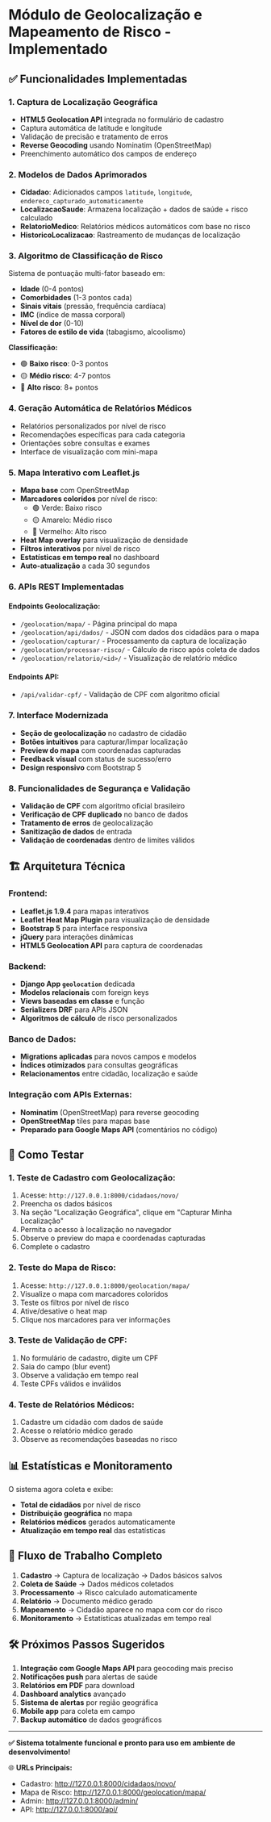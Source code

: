 # Módulo de Geolocalização e Mapeamento de Risco - Implementado

## ✅ Funcionalidades Implementadas

### 1. **Captura de Localização Geográfica**
- **HTML5 Geolocation API** integrada no formulário de cadastro
- Captura automática de latitude e longitude
- Validação de precisão e tratamento de erros
- **Reverse Geocoding** usando Nominatim (OpenStreetMap)
- Preenchimento automático dos campos de endereço

### 2. **Modelos de Dados Aprimorados**
- **Cidadao**: Adicionados campos `latitude`, `longitude`, `endereco_capturado_automaticamente`
- **LocalizacaoSaude**: Armazena localização + dados de saúde + risco calculado
- **RelatorioMedico**: Relatórios médicos automáticos com base no risco
- **HistoricoLocalizacao**: Rastreamento de mudanças de localização

### 3. **Algoritmo de Classificação de Risco**
Sistema de pontuação multi-fator baseado em:
- **Idade** (0-4 pontos)
- **Comorbidades** (1-3 pontos cada)
- **Sinais vitais** (pressão, frequência cardíaca)
- **IMC** (índice de massa corporal)
- **Nível de dor** (0-10)
- **Fatores de estilo de vida** (tabagismo, alcoolismo)

**Classificação:**
- 🟢 **Baixo risco**: 0-3 pontos
- 🟡 **Médio risco**: 4-7 pontos
- 🔴 **Alto risco**: 8+ pontos

### 4. **Geração Automática de Relatórios Médicos**
- Relatórios personalizados por nível de risco
- Recomendações específicas para cada categoria
- Orientações sobre consultas e exames
- Interface de visualização com mini-mapa

### 5. **Mapa Interativo com Leaflet.js**
- **Mapa base** com OpenStreetMap
- **Marcadores coloridos** por nível de risco:
  - 🟢 Verde: Baixo risco
  - 🟡 Amarelo: Médio risco
  - 🔴 Vermelho: Alto risco
- **Heat Map overlay** para visualização de densidade
- **Filtros interativos** por nível de risco
- **Estatísticas em tempo real** no dashboard
- **Auto-atualização** a cada 30 segundos

### 6. **APIs REST Implementadas**

#### Endpoints Geolocalização:
- `/geolocation/mapa/` - Página principal do mapa
- `/geolocation/api/dados/` - JSON com dados dos cidadãos para o mapa
- `/geolocation/capturar/` - Processamento da captura de localização
- `/geolocation/processar-risco/` - Cálculo de risco após coleta de dados
- `/geolocation/relatorio/<id>/` - Visualização de relatório médico

#### Endpoints API:
- `/api/validar-cpf/` - Validação de CPF com algoritmo oficial

### 7. **Interface Modernizada**
- **Seção de geolocalização** no cadastro de cidadão
- **Botões intuitivos** para capturar/limpar localização
- **Preview do mapa** com coordenadas capturadas
- **Feedback visual** com status de sucesso/erro
- **Design responsivo** com Bootstrap 5

### 8. **Funcionalidades de Segurança e Validação**
- **Validação de CPF** com algoritmo oficial brasileiro
- **Verificação de CPF duplicado** no banco de dados
- **Tratamento de erros** de geolocalização
- **Sanitização de dados** de entrada
- **Validação de coordenadas** dentro de limites válidos

## 🏗️ Arquitetura Técnica

### **Frontend:**
- **Leaflet.js 1.9.4** para mapas interativos
- **Leaflet Heat Map Plugin** para visualização de densidade
- **Bootstrap 5** para interface responsiva
- **jQuery** para interações dinâmicas
- **HTML5 Geolocation API** para captura de coordenadas

### **Backend:**
- **Django App `geolocation`** dedicada
- **Modelos relacionais** com foreign keys
- **Views baseadas em classe** e função
- **Serializers DRF** para APIs JSON
- **Algoritmos de cálculo** de risco personalizados

### **Banco de Dados:**
- **Migrations aplicadas** para novos campos e modelos
- **Índices otimizados** para consultas geográficas
- **Relacionamentos** entre cidadão, localização e saúde

### **Integração com APIs Externas:**
- **Nominatim** (OpenStreetMap) para reverse geocoding
- **OpenStreetMap** tiles para mapas base
- **Preparado para Google Maps API** (comentários no código)

## 🧪 Como Testar

### 1. **Teste de Cadastro com Geolocalização:**
1. Acesse: `http://127.0.0.1:8000/cidadaos/novo/`
2. Preencha os dados básicos
3. Na seção "Localização Geográfica", clique em "Capturar Minha Localização"
4. Permita o acesso à localização no navegador
5. Observe o preview do mapa e coordenadas capturadas
6. Complete o cadastro

### 2. **Teste do Mapa de Risco:**
1. Acesse: `http://127.0.0.1:8000/geolocation/mapa/`
2. Visualize o mapa com marcadores coloridos
3. Teste os filtros por nível de risco
4. Ative/desative o heat map
5. Clique nos marcadores para ver informações

### 3. **Teste de Validação de CPF:**
1. No formulário de cadastro, digite um CPF
2. Saia do campo (blur event)
3. Observe a validação em tempo real
4. Teste CPFs válidos e inválidos

### 4. **Teste de Relatórios Médicos:**
1. Cadastre um cidadão com dados de saúde
2. Acesse o relatório médico gerado
3. Observe as recomendações baseadas no risco

## 📊 Estatísticas e Monitoramento

O sistema agora coleta e exibe:
- **Total de cidadãos** por nível de risco
- **Distribuição geográfica** no mapa
- **Relatórios médicos** gerados automaticamente
- **Atualização em tempo real** das estatísticas

## 🔄 Fluxo de Trabalho Completo

1. **Cadastro** → Captura de localização → Dados básicos salvos
2. **Coleta de Saúde** → Dados médicos coletados
3. **Processamento** → Risco calculado automaticamente
4. **Relatório** → Documento médico gerado
5. **Mapeamento** → Cidadão aparece no mapa com cor do risco
6. **Monitoramento** → Estatísticas atualizadas em tempo real

## 🛠️ Próximos Passos Sugeridos

1. **Integração com Google Maps API** para geocoding mais preciso
2. **Notificações push** para alertas de saúde
3. **Relatórios em PDF** para download
4. **Dashboard analytics** avançado
5. **Sistema de alertas** por região geográfica
6. **Mobile app** para coleta em campo
7. **Backup automático** de dados geográficos

---

**✅ Sistema totalmente funcional e pronto para uso em ambiente de desenvolvimento!**

🌐 **URLs Principais:**
- Cadastro: http://127.0.0.1:8000/cidadaos/novo/
- Mapa de Risco: http://127.0.0.1:8000/geolocation/mapa/
- Admin: http://127.0.0.1:8000/admin/
- API: http://127.0.0.1:8000/api/
